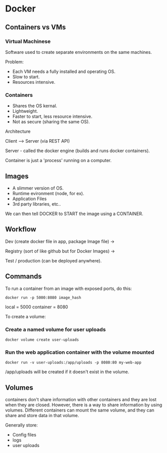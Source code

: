 # Docker

## Containers vs VMs

### Virtual Machinese

Software used to create separate environments on the same machines.

Problem:  

* Each VM needs a fully installed and operating OS.
* Slow to start.
* Resources intensive.

### Containers

* Shares the OS kernal.
* Lightweight.
* Faster to start, less resource intensive.
* Not as secure (sharing the same OS).

Architecture

Client --> Server (via REST API)

Server - called the docker engine (builds and runs docker containers).

Container is just a 'process' running on a computer.

## Images

* A slimmer version of OS.
* Runtime evironment (node, for ex).
* Application Files
* 3rd party libraries, etc..

We can then tell DOCKER to START the image using a CONTAINER.

## Workflow

Dev (create docker file in app, package Image file) ->

Registry (sort of like github but for Docker Images) ->

Test / production (can be deployed anywhere).

## Commands

To run a container from an image with exposed ports, do this:

`docker run -p 5000:8080 image_hash`

local = 5000
container = 8080

To create a volume:

### Create a named volume for user uploads

`docker volume create user-uploads`

### Run the web application container with the volume mounted
`docker run -v user-uploads:/app/uploads -p 8080:80 my-web-app`

/app/uploads will be created if it doesn't exist in the volume.

## Volumes

containers don't share information with other containers and they are lost when they are closed.  However, there is a way to share information by using volumes.  Different containers can mount the same volume, and they can share and store data in that volume.

Generally store:

* Config files
* logs
* user uploads